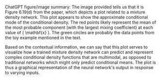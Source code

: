 ChatGPT figure/image summary: The image provided tells us that it is Figure 6.19(d) from the paper, which depicts a plot related to a mixture density network. This plot appears to show the approximate conditional mode of the conditional density. The red points likely represent the mean of the most probable component (with the largest mixing coefficient) at each value of \( \mathbf{x} \). The green circles are probably the data points from the toy example mentioned in the text.

Based on the contextual information, we can say that this plot serves to visualize how a trained mixture density network can predict and represent complex conditional density functions that are multimodal, as opposed to traditional networks which might only predict conditional means. The plot is thus a graphical representation of the neural network's output in response to varying inputs.